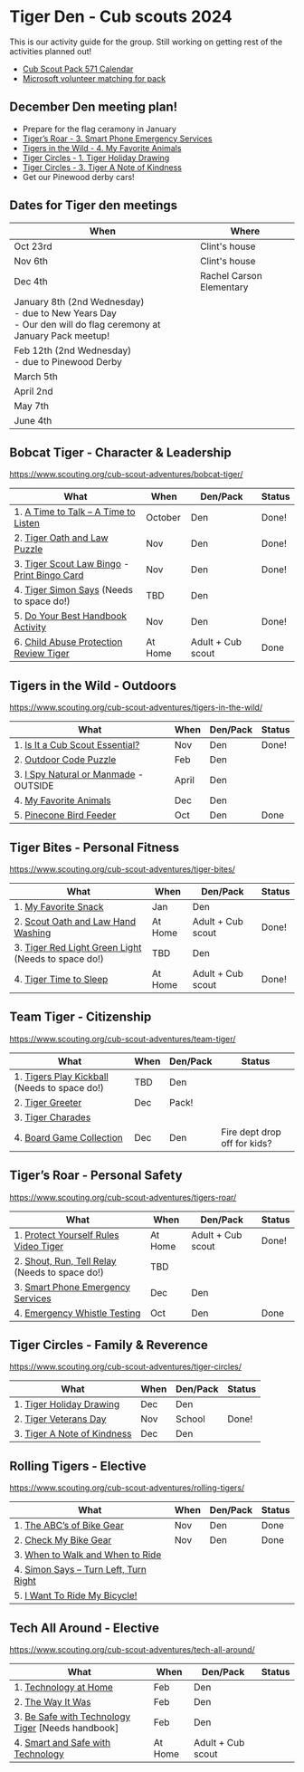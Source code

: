 # Tiger Den - Cub scouts 2024

This is our activity guide for the group.  Still working on getting rest of the activities planned out!

- [Cub Scout Pack 571 Calendar](https://cubpack571.org/pack-571-calendar)
- [Microsoft volunteer matching for pack](https://microsoft.benevity.org/cause/840-B_5BXRW2RR27/project/2TXQUM5M3D)

## December Den meeting plan!
- Prepare for the flag ceramony in January
- [Tiger’s Roar - 3. Smart Phone Emergency Services](https://www.scouting.org/cub-scout-activities/smart-phone-emergency-services/)
- [Tigers in the Wild - 4. My Favorite Animals](https://www.scouting.org/cub-scout-activities/my-favorite-animals/)
- [Tiger Circles - 1. Tiger Holiday Drawing](https://www.scouting.org/cub-scout-activities/tiger-holiday-drawing/)
- [Tiger Circles - 3. Tiger A Note of Kindness](https://www.scouting.org/cub-scout-activities/tiger-a-note-of-kindness/) 
- Get our Pinewood derby cars!

## Dates for Tiger den meetings

| When| Where | 
| --- | --- | 
| Oct 23rd | Clint's house |
| Nov 6th | Clint's house |
| Dec 4th | Rachel Carson Elementary  |
| January 8th (2nd Wednesday)</br>- due to New Years Day</br>- Our den will do flag ceremony at January Pack meetup! |  |
| Feb 12th (2nd Wednesday)</br>- due to Pinewood Derby |   |
| March 5th |   |
| April 2nd |   |
| May 7th |   |
| June 4th |   |

## Bobcat Tiger - Character & Leadership
https://www.scouting.org/cub-scout-adventures/bobcat-tiger/

| What | When | Den/Pack | Status |
| --- | --- | --- | --- |
| 1. [A Time to Talk – A Time to Listen](https://www.scouting.org/cub-scout-activities/a-time-to-talk-a-time-to-listen/) | October | Den |  Done! |
| 2. [Tiger Oath and Law Puzzle](https://www.scouting.org/cub-scout-activities/tiger-oath-and-law-puzzle/) | Nov | Den | Done! | 
| 3. [Tiger Scout Law Bingo](https://www.scouting.org/cub-scout-activities/tiger-scout-law-bingo/) - [Print Bingo Card](https://filestore.scouting.org/filestore/cubscouts/adventure-resources/tiger/Tiger%20Bobcat%203%20Scout%20Law%20Bingo.pdf) | Nov | Den | Done! |
| 4. [Tiger Simon Says](https://www.scouting.org/cub-scout-activities/tiger-simon-says/)  (Needs to space do!) | TBD | Den |  |
| 5. [Do Your Best Handbook Activity](https://www.scouting.org/cub-scout-activities/do-your-best-handbook-activity/) | Nov | Den | Done! |
| 6. [Child Abuse Protection Review Tiger](https://www.scouting.org/cub-scout-activities/child-abuse-protection-review-tiger/) | At Home | Adult + Cub scout | Done |

## Tigers in the Wild - Outdoors
https://www.scouting.org/cub-scout-adventures/tigers-in-the-wild/

| What | When | Den/Pack | Status |
| --- | --- | --- | --- |
| 1. [Is It a Cub Scout Essential?](https://www.scouting.org/cub-scout-activities/is-it-a-cub-scout-essential/) | Nov | Den | Done! |
| 2. [Outdoor Code Puzzle](https://www.scouting.org/cub-scout-activities/outdoor-code-puzzle/) | Feb | Den |  |
| 3. [I Spy Natural or Manmade](https://www.scouting.org/cub-scout-activities/i-spy-natural-or-manmade/) - OUTSIDE | April | Den |  |
| 4. [My Favorite Animals](https://www.scouting.org/cub-scout-activities/my-favorite-animals/) | Dec | Den |  |
| 5. [Pinecone Bird Feeder](https://www.scouting.org/cub-scout-activities/pinecone-bird-feeder/) | Oct | Den | Done |

## Tiger Bites - Personal Fitness
https://www.scouting.org/cub-scout-adventures/tiger-bites/

| What | When | Den/Pack | Status |
| --- | --- | --- | --- |
| 1. [My Favorite Snack](https://www.scouting.org/cub-scout-activities/my-favorite-snack/) | Jan | Den |  |
| 2. [Scout Oath and Law Hand Washing](https://www.scouting.org/cub-scout-activities/scout-oath-and-law-hand-washing/)  | At Home | Adult + Cub scout | Done! |
| 3. [Tiger Red Light Green Light](https://www.scouting.org/cub-scout-activities/tiger-red-light-green-light/) (Needs to space do!) | TBD | Den |  |
| 4. [Tiger Time to Sleep](https://www.scouting.org/cub-scout-activities/tiger-time-to-sleep/) | At Home | Adult + Cub scout | Done! |

## Team Tiger - Citizenship
https://www.scouting.org/cub-scout-adventures/team-tiger/

| What | When | Den/Pack | Status |
| --- | --- | --- | --- |
| 1. [Tigers Play Kickball](https://www.scouting.org/cub-scout-activities/tigers-play-kickball/) (Needs to space do!) | TBD | Den |  |
| 2. [Tiger Greeter](https://www.scouting.org/cub-scout-activities/tiger-greeter/) | Dec | Pack! |  |
| 3. [Tiger Charades](https://www.scouting.org/cub-scout-activities/tiger-charades/) |  |  |  |
| 4. [Board Game Collection](https://www.scouting.org/cub-scout-activities/board-game-collection/) | Dec | Den | Fire dept drop off for kids? |

## Tiger’s Roar - Personal Safety
https://www.scouting.org/cub-scout-adventures/tigers-roar/

| What | When | Den/Pack | Status |
| --- | --- | --- | --- |
| 1. [Protect Yourself Rules Video Tiger](https://www.scouting.org/cub-scout-activities/protect-yourself-rules-video-tiger/) | At Home | Adult + Cub scout | Done! |
| 2. [Shout, Run, Tell Relay](https://www.scouting.org/cub-scout-activities/shout-run-tell-relay/) (Needs to space do!) | TBD |  |  |
| 3. [Smart Phone Emergency Services](https://www.scouting.org/cub-scout-activities/smart-phone-emergency-services/) | Dec | Den |  |
| 4. [Emergency Whistle Testing](https://www.scouting.org/cub-scout-activities/emergency-whistle-testing/) | Oct | Den | Done |

## Tiger Circles - Family & Reverence
https://www.scouting.org/cub-scout-adventures/tiger-circles/

| What | When | Den/Pack | Status |
| --- | --- | --- | --- |
| 1. [Tiger Holiday Drawing](https://www.scouting.org/cub-scout-activities/tiger-holiday-drawing/) | Dec | Den |  |
| 2. [Tiger Veterans Day](https://www.scouting.org/cub-scout-activities/tiger-veterans-day/) | Nov | School | Done! |
| 3. [Tiger A Note of Kindness](https://www.scouting.org/cub-scout-activities/tiger-a-note-of-kindness/) | Dec | Den |  |

## Rolling Tigers - Elective
https://www.scouting.org/cub-scout-adventures/rolling-tigers/

| What | When | Den/Pack | Status |
| --- | --- | --- | --- |
| 1. [The ABC’s of Bike Gear](https://www.scouting.org/cub-scout-activities/the-abcs-of-bike-gear/) | Nov | Den | Done |
| 2. [Check My Bike Gear](https://www.scouting.org/cub-scout-activities/check-my-bike-gear/) | Nov | Den | Done |
| 3. [When to Walk and When to Ride](https://www.scouting.org/cub-scout-activities/when-to-walk-and-when-to-ride/) |  |  |  |
| 4. [Simon Says – Turn Left, Turn Right](https://www.scouting.org/cub-scout-activities/simon-says-turn-left-turn-right/) |  |  |  |
| 5. [I Want To Ride My Bicycle!](https://www.scouting.org/cub-scout-activities/i-want-to-ride-my-bicycle/) |  |  |  |

## Tech All Around - Elective
https://www.scouting.org/cub-scout-adventures/tech-all-around/

| What | When | Den/Pack | Status |
| --- | --- | --- | --- |
| 1. [Technology at Home](https://www.scouting.org/cub-scout-activities/technology-at-home/) | Feb | Den |  |
| 2. [The Way It Was](https://www.scouting.org/cub-scout-activities/the-way-it-was/) | Feb | Den |  |
| 3. [Be Safe with Technology Tiger](https://www.scouting.org/cub-scout-activities/be-safe-with-technology-tiger/) [Needs handbook] | Feb | Den |  |
| 4. [Smart and Safe with Technology](https://www.scouting.org/cub-scout-activities/smart-and-safe-with-technology/) | At Home | Adult + Cub scout |  |
